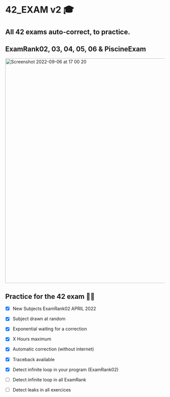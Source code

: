 # 42_EXAM v2 🎓
 ## All 42 exams auto-correct, to practice.
 ## ExamRank02, 03, 04, 05, 06 & PiscineExam

<img width="711" alt="Screenshot 2022-09-06 at 17 00 20" src="https://user-images.githubusercontent.com/55356071/188669215-6681228d-e6b5-4229-b177-45d2699e29ae.png">

 ## Practice for the 42 exam 🏊‍♂️


  - [x] New Subjects ExamRank02 APRIL 2022
  - [x] Subject drawn at random
  - [x] Exponential waiting for a correction
  - [x] X Hours maximum
  - [x] Automatic correction (without internet)
  - [x] Traceback available
  - [x] Detect infinite loop in your program (ExamRank02)
  - [ ] Detect infinite loop in all ExamRank
  - [ ] Detect leaks in all exercices

